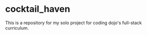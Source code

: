 # cocktail_haven
This is a repository for my solo project for coding dojo's full-stack curriculum. 
